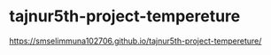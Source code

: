 # tajnur5th-project-tempereture

https://smselimmuna102706.github.io/tajnur5th-project-tempereture/
